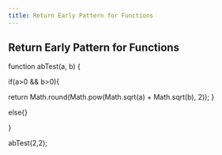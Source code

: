 ```yaml
---
title: Return Early Pattern for Functions
---
```

## Return Early Pattern for Functions

function abTest(a, b) {
  
 if(a>0 && b>0){ 
 
return Math.round(Math.pow(Math.sqrt(a) + Math.sqrt(b), 2)); } 

else{} 

} 

abTest(2,2);
